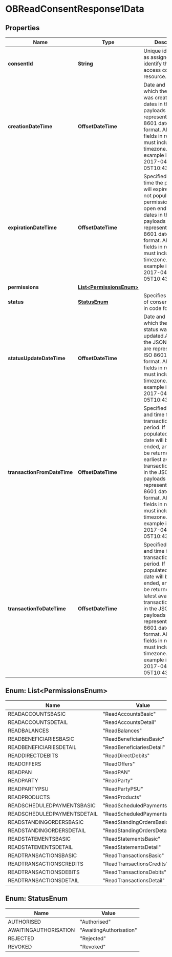 

# OBReadConsentResponse1Data


## Properties

| Name | Type | Description | Notes |
|------------ | ------------- | ------------- | -------------|
|**consentId** | **String** | Unique identification as assigned to identify the account access consent resource. |  |
|**creationDateTime** | **OffsetDateTime** | Date and time at which the resource was created.All dates in the JSON payloads are represented in ISO 8601 date-time format.  All date-time fields in responses must include the timezone. An example is below: 2017-04-05T10:43:07+00:00 |  |
|**expirationDateTime** | **OffsetDateTime** | Specified date and time the permissions will expire. If this is not populated, the permissions will be open ended.All dates in the JSON payloads are represented in ISO 8601 date-time format.  All date-time fields in responses must include the timezone. An example is below: 2017-04-05T10:43:07+00:00 |  [optional] |
|**permissions** | [**List&lt;PermissionsEnum&gt;**](#List&lt;PermissionsEnum&gt;) |  |  |
|**status** | [**StatusEnum**](#StatusEnum) | Specifies the status of consent resource in code form. |  |
|**statusUpdateDateTime** | **OffsetDateTime** | Date and time at which the resource status was updated.All dates in the JSON payloads are represented in ISO 8601 date-time format.  All date-time fields in responses must include the timezone. An example is below: 2017-04-05T10:43:07+00:00 |  |
|**transactionFromDateTime** | **OffsetDateTime** | Specified start date and time for the transaction query period. If this is not populated, the start date will be open ended, and data will be returned from the earliest available transaction.All dates in the JSON payloads are represented in ISO 8601 date-time format.  All date-time fields in responses must include the timezone. An example is below: 2017-04-05T10:43:07+00:00 |  [optional] |
|**transactionToDateTime** | **OffsetDateTime** | Specified end date and time for the transaction query period. If this is not populated, the end date will be open ended, and data will be returned to the latest available transaction.All dates in the JSON payloads are represented in ISO 8601 date-time format.  All date-time fields in responses must include the timezone. An example is below: 2017-04-05T10:43:07+00:00 |  [optional] |



## Enum: List&lt;PermissionsEnum&gt;

| Name | Value |
|---- | -----|
| READACCOUNTSBASIC | &quot;ReadAccountsBasic&quot; |
| READACCOUNTSDETAIL | &quot;ReadAccountsDetail&quot; |
| READBALANCES | &quot;ReadBalances&quot; |
| READBENEFICIARIESBASIC | &quot;ReadBeneficiariesBasic&quot; |
| READBENEFICIARIESDETAIL | &quot;ReadBeneficiariesDetail&quot; |
| READDIRECTDEBITS | &quot;ReadDirectDebits&quot; |
| READOFFERS | &quot;ReadOffers&quot; |
| READPAN | &quot;ReadPAN&quot; |
| READPARTY | &quot;ReadParty&quot; |
| READPARTYPSU | &quot;ReadPartyPSU&quot; |
| READPRODUCTS | &quot;ReadProducts&quot; |
| READSCHEDULEDPAYMENTSBASIC | &quot;ReadScheduledPaymentsBasic&quot; |
| READSCHEDULEDPAYMENTSDETAIL | &quot;ReadScheduledPaymentsDetail&quot; |
| READSTANDINGORDERSBASIC | &quot;ReadStandingOrdersBasic&quot; |
| READSTANDINGORDERSDETAIL | &quot;ReadStandingOrdersDetail&quot; |
| READSTATEMENTSBASIC | &quot;ReadStatementsBasic&quot; |
| READSTATEMENTSDETAIL | &quot;ReadStatementsDetail&quot; |
| READTRANSACTIONSBASIC | &quot;ReadTransactionsBasic&quot; |
| READTRANSACTIONSCREDITS | &quot;ReadTransactionsCredits&quot; |
| READTRANSACTIONSDEBITS | &quot;ReadTransactionsDebits&quot; |
| READTRANSACTIONSDETAIL | &quot;ReadTransactionsDetail&quot; |



## Enum: StatusEnum

| Name | Value |
|---- | -----|
| AUTHORISED | &quot;Authorised&quot; |
| AWAITINGAUTHORISATION | &quot;AwaitingAuthorisation&quot; |
| REJECTED | &quot;Rejected&quot; |
| REVOKED | &quot;Revoked&quot; |



